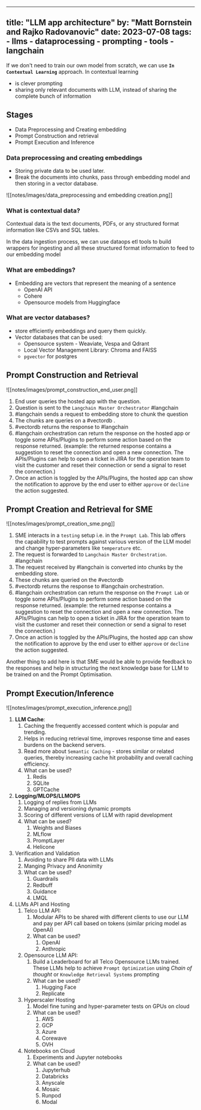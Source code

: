 
---
title: "LLM app architecture"
by: "Matt Bornstein and Rajko Radovanovic"
date: 2023-07-08
tags: 
    - llms
    - dataprocessing
    - prompting
    - tools
    - langchain
---

If we don't need to train our own model from scratch, we can use **`In Contextual Learning`**
approach.
In contextual learning
- is clever prompting 
- sharing only relevant documents with LLM, instead of sharing the complete bunch of information

## Stages
- Data Preprocessing and Creating embedding
- Prompt Construction and retrieval
- Prompt Execution and Inference


### Data preprocessing and creating embeddings
- Storing private data to be used later.
- Break the documents into chunks, pass through embedding model and then storing in a vector database.

![[notes/images/data_preprocessing and embedding creation.png]]


### What is contextual data?
Contextual data is the text documents, PDFs, or any structured format  information like CSVs and SQL tables.

In the data ingestion process, we can use dataops etl tools to build wrappers for ingesting and all these structured format information to feed to our embedding model

### What are embeddings?
- Embedding are vectors that represent the meaning of a sentence
	- OpenAI API
	- Cohere
	- Opensource models from Huggingface

### What are vector databases?
- store efficiently embeddings and query them quickly.
- Vector databases that can be used:
	- Opensource system - Weaviate, Vespa and Qdrant
	- Local Vector Management Library: Chroma and FAISS
	- `pgvector` for postgres


## Prompt Construction and Retrieval

![[notes/images/prompt_construction_end_user.png]]

1. End user queries the hosted app with the question.
2. Question is sent to the `Langchain Master Orchestrator`  #langchain
3. #langchain  sends a request to embedding store to chunk the question
4. The chunks are queries on a #vectordb .
5. #vectordb returns the response to #langchain
6. #langchain orchestration can return the response on the hosted app or toggle some APIs/Plugins to perform some action based on the response returned. (example: the returned response contains a suggestion to reset the connection and open a new connection. The APIs/Plugins can help to open a ticket in JIRA for the operation team to visit the customer and reset their connection or send a signal to reset the connection.)
7. Once an action is toggled by the APIs/Plugins, the hosted app can show the notification to approve by the end user to either `approve` or `decline` the action suggested.

## Prompt Creation and Retrieval for SME

![[notes/images/prompt_creation_sme.png]]

1. SME interacts in a `testing` setup i.e. in the `Prompt Lab`. This lab offers the capability to test prompts against various version of the LLM model and change hyper-parameters like `temperature` etc.
2. The request is forwarded to `Langchain Master Orchestration`. #langchain 
3. The request received by #langchain is converted into chunks by the embedding store.
4. These chunks are queried on the #vectordb 
5. #vectordb returns the response to #langchain orchestration.
6. #langchain orchestration can return the response on the `Prompt Lab` or toggle some APIs/Plugins to perform some action based on the response returned. (example: the returned response contains a suggestion to reset the connection and open a new connection. The APIs/Plugins can help to open a ticket in JIRA for the operation team to visit the customer and reset their connection or send a signal to reset the connection.)
7. Once an action is toggled by the APIs/Plugins, the hosted app can show the notification to approve by the end user to either `approve` or `decline` the action suggested.

Another thing to add here is that SME would be able to provide feedback to the responses and help in structuring the next knowledge base for LLM to be trained on and the Prompt Optimisation.


## Prompt Execution/Inference


![[notes/images/prompt_execution_inference.png]]
1. **LLM Cache**: 
	1. Caching the frequently accessed content which is popular and trending.
	2. Helps in reducing retrieval time, improves response time and eases burdens on the backend servers.
	3. Read more about `Semantic Caching`  - stores similar or related queries, thereby increasing cache hit probability and overall caching efficiency.
	4. What can be used?
		1. Redis
		2. SQLite
		3. GPTCache
2. **Logging/MLOPS/LLMOPS**
	1. Logging of replies from LLMs
	2. Managing and versioning dynamic prompts
	3. Scoring of different versions of LLM with rapid development
	4. What can be used?
		1. Weights and Biases
		2. MLflow
		3. PromptLayer
		4. Helicone
3. Verification and Validation
	1. Avoiding to share PII data with LLMs
	2. Manging Privacy and Anonimity
	3. What can be used?
		1. Guardrails
		2. Redbuff
		3. Guidance
		4. LMQL
4. LLMs API and Hosting
	1. Telco LLM API: 
		1. Modular APIs to be shared with different clients to use our LLM and pay per API call based on tokens (similar pricing model as OpenAI)
		2. What can be used?
			1. OpenAI
			2. Anthropic
	2. Opensource LLM API: 
		1. Build a Leaderboard for all Telco Opensource LLMs trained. These LLMs help to achieve `Prompt Optimization` using *Chain of thought* or `Knowledge Retrieval Systems` prompting
		2. What can be used?
			1. Hugging Face
			2. Replicate
	3. Hyperscaler Hosting
		1. Model fine tuning and hyper-parameter tests on GPUs on cloud
		2. What can be used?
			1. AWS
			2. GCP
			3. Azure
			4. Corewave
			5. OVH
	4. Notebooks on Cloud
		1. Experiments and Jupyter notebooks
		2. What can be used?
			1. Jupyterhub
			2. Databricks
			3. Anyscale
			4. Mosaic
			5. Runpod
			6. Modal